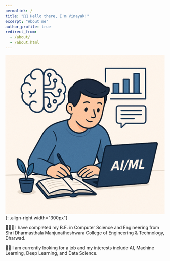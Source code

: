 ```yaml
---
permalink: /
title: "👋🏻 Hello there, I'm Vinayak!"
excerpt: "About me"
author_profile: true
redirect_from: 
  - /about/
  - /about.html
---
```





![A BOY STUDYING](/images/reading.png){: .align-right width="300px"}

👨🏻‍💻 I have completed my B.E. in Computer Science and Engineering from Shri Dharmasthala Manjunatheshwara College of Engineering & Technology, Dharwad. 

🕵🏻 I am currently looking for a job and my interests include AI, Machine Learning, Deep Learning, and Data Science.

